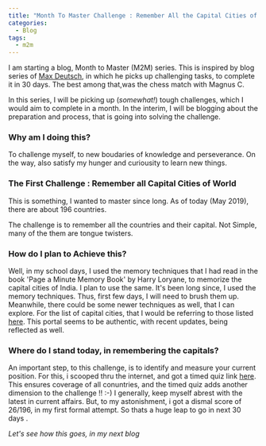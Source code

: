 ```yaml
---
title: "Month To Master Challenge : Remember All the Capital Cities of the World"
categories:
  - Blog
tags:
  - m2m
---
```


I am starting a blog, Month to Master (M2M) series.
This is  inspired by blog series of [Max Deutsch](https://medium.com/@maxdeutsch), in which he picks up challenging tasks, to complete it in 30 days. The best among that,was the chess match with Magnus C.

In this series, I will be picking up (_somewhat!_) tough challenges, which I would aim to complete in a month.
In the interim, I will be blogging about the preparation and process, that is going into solving the challenge.

### Why am I doing this?
To challenge myself, to new boudaries of knowledge and perseverance.
On the way, also satisfy my hunger and curiousity to learn new things.

### The First Challenge : Remember all Capital Cities of World
This is something, I wanted to master since long. As of today (May 2019), there are about 196 countries.

The challenge is to remember all the countries and their capital. Not Simple, many of the them are tongue twisters.

### How do I plan to Achieve this?
Well, in my school days, I used the memory techniques that I had read in the book 'Page a Minute Memory Book' by Harry Loryane, to memorize the capital cities of India. I plan to use the same. It's been long since, I used the memory techniques. Thus, first few days, I will need to brush them up. Meanwhile, there could be some newer techniques as well, that I can explore. 
For the list of capital cities, that I would be referring to those listed [here](https://www.countries-ofthe-world.com/capitals-of-the-world.html). This portal seems to be authentic, with recent updates, being reflected as well.

### Where do I stand today, in remembering the capitals?
An important step, to this challenge, is to identify and measure your current position. For this, i scooped thru the internet, and got a timed quiz link [here](https://www.jetpunk.com/quizzes/name-world-capitals). This ensures coverage of all conuntries, and the timed quiz adds another dimension to the challenge !! :-)
I generally, keep myself abrest with the latest in current affairs. But, to my astonishment, i got a dismal score of 26/196, in my first formal attempt.
So thats a huge leap to go in next 30 days .

_Let's see how this goes, in my next blog_
